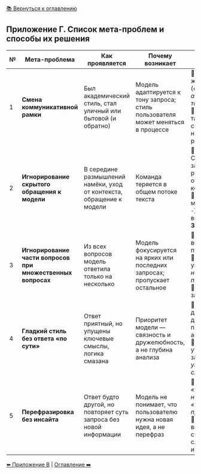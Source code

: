 [📚 Вернуться к оглавлению](../../README_ru.md)

## Приложение Г. Список мета-проблем и способы их решения

| № | Мета-проблема | Как проявляется | Почему возникает | Решение |
|---|---------------|-----------------|------------------|---------|
| 1 | **Смена коммуникативной рамки** | Был академический стиль, стал уличный или бытовой (и обратно) | Модель адаптируется к тону запроса; стиль пользователя может меняться в процессе | 🔹 Явно указать желаемый стиль (*«оставайся в академическом тоне»*)<br>🔹 Отслеживать такие сдвиги как сигнал потери нити рассуждения |
| 2 | **Игнорирование скрытого обращения к модели** | В середине размышлений намёки, уход от контекста, обращение к модели | Команда теряется в общем потоке текста | 🔹 Структурировать запрос: отдельно размышления, отдельно команда<br>🔹 Использовать маркировку (`---`) или выделение **ЗАДАЧА:** |
| 3 | **Игнорирование части вопросов при множественных вопросах** | Из всех вопросов модель ответила только на несколько | Модель фокусируется на ярких или последних запросах; пропускает остальное | 🔹 Делить вопросы на пункты<br>🔹 В конце указать: *«Ответь на все вопросы по пунктам»*<br>🔹 Разбивать запрос на серию |
| 4 | **Гладкий стиль без ответа «по сути»** | Ответ приятный, но упущены ключевые смыслы, логика смазана | Приоритет модели — связность и дружелюбность, а не глубина анализа | 🔹 Подключать другую модель для перекрёстного анализа<br>🔹 Задавать уточняющий запрос: *«Что упущено? Какие слабые места?»* |
| 5 | **Перефразировка без инсайта** | Ответ будто другой, но повторяет суть запроса без новой информации | Модель не понимает, что пользователю нужна новая идея, а не перефраз | 🔹 Уточнять цель: *«Найди неожиданное»*, *«Покажи противоречия»*<br>🔹 Просить выявить скрытые идеи, слабости, искажения |

[⬅️ Приложение В](appendixc.md) | [Оглавление ➡️](../../README_ru.md)
